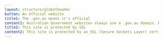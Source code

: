 ```yaml
---
layout: structure/globalheader
button: An official website
title1: The .gov.au means it's official
content1: Australian Government websites always use a .gov.au domain. Before sharing sensitive information online, make sure you’re on a .gov.au site by inspecting your browser’s address (or “location”) bar.
title2: This site is protected by SSL
content2: This site is protected by an SSL (Secure Sockets Layer) certificate that’s been signed by the Australian government. The https:// means all transmitted data is encrypted.
---
```


